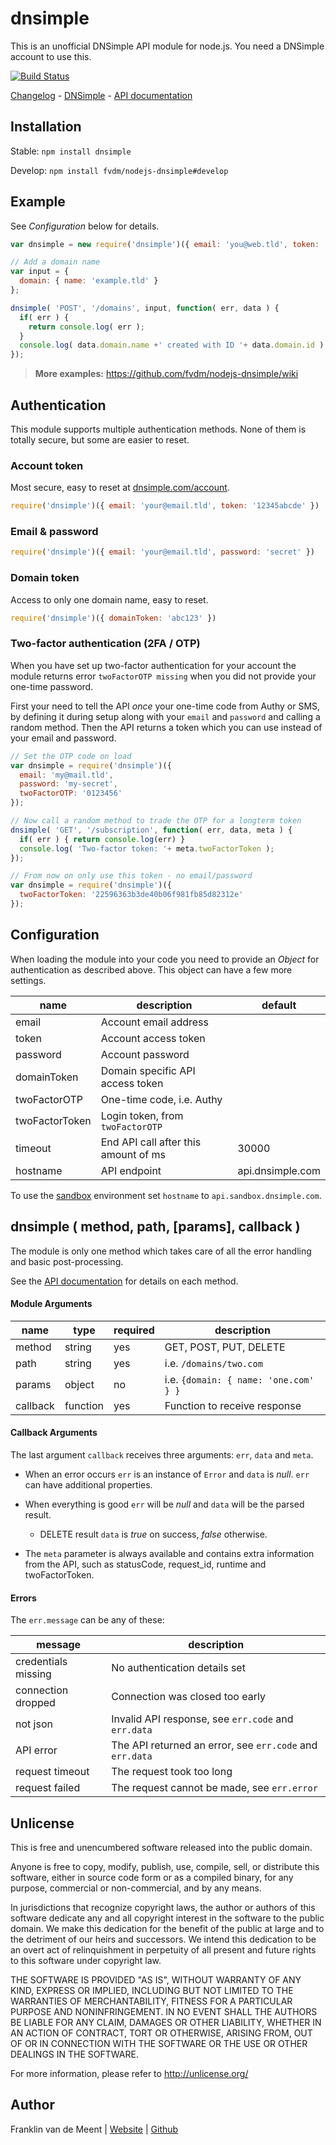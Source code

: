 dnsimple
========

This is an unofficial DNSimple API module for node.js.
You need a DNSimple account to use this.

[![Build Status](https://travis-ci.org/fvdm/nodejs-dnsimple.svg?branch=master)](https://travis-ci.org/fvdm/nodejs-dnsimple)

[Changelog](https://github.com/fvdm/nodejs-dnsimple/releases) -
[DNSimple](https://dnsimple.com/) -
[API documentation](http://developer.dnsimple.com/)


Installation
------------

Stable: `npm install dnsimple`

Develop: `npm install fvdm/nodejs-dnsimple#develop`


Example
-------

See _Configuration_ below for details.


```js
var dnsimple = new require('dnsimple')({ email: 'you@web.tld', token: 'abc123' });

// Add a domain name
var input = {
  domain: { name: 'example.tld' }
};

dnsimple( 'POST', '/domains', input, function( err, data ) {
  if( err ) {
    return console.log( err );
  }
  console.log( data.domain.name +' created with ID '+ data.domain.id );
});
```

> **More examples:** <https://github.com/fvdm/nodejs-dnsimple/wiki>


Authentication
--------------

This module supports multiple authentication methods.
None of them is totally secure, but some are easier to reset.


### Account token

Most secure, easy to reset at [dnsimple.com/account](https://dnsimple.com/account).


```js
require('dnsimple')({ email: 'your@email.tld', token: '12345abcde' })
```


### Email & password

```js
require('dnsimple')({ email: 'your@email.tld', password: 'secret' })
```


### Domain token

Access to only one domain name, easy to reset.

```js
require('dnsimple')({ domainToken: 'abc123' })
```


### Two-factor authentication (2FA / OTP)

When you have set up two-factor authentication for your account the module returns
error `twoFactorOTP missing` when you did not provide your one-time password.

First your need to tell the API _once_ your one-time code from Authy or SMS, by
defining it during setup along with your `email` and `password` and calling a random
method. Then the API returns a token which you can use instead of your email and password.


```js
// Set the OTP code on load
var dnsimple = require('dnsimple')({
  email: 'my@mail.tld',
  password: 'my-secret',
  twoFactorOTP: '0123456'
});

// Now call a random method to trade the OTP for a longterm token
dnsimple( 'GET', '/subscription', function( err, data, meta ) {
  if( err ) { return console.log(err) }
  console.log( 'Two-factor token: '+ meta.twoFactorToken );
});

// From now on only use this token - no email/password
var dnsimple = require('dnsimple')({
  twoFactorToken: '22596363b3de40b06f981fb85d82312e'
});
```


Configuration
-------------

When loading the module into your code you need to provide an _Object_ for
authentication as described above.
This object can have a few more settings.

name           | description                          | default
---------------|--------------------------------------|-----------------
email          | Account email address                |
token          | Account access token                 |
password       | Account password                     |
domainToken    | Domain specific API access token     |
twoFactorOTP   | One-time code, i.e. Authy            |
twoFactorToken | Login token, from `twoFactorOTP`     |
timeout        | End API call after this amount of ms | 30000
hostname       | API endpoint                         | api.dnsimple.com


To use the [sandbox](http://developer.dnsimple.com/sandbox/) environment
set `hostname` to `api.sandbox.dnsimple.com`.


dnsimple ( method, path, [params], callback )
--------

The module is only one method which takes care of all the error handling
and basic post-processing.

See the [API documentation](http://developer.dnsimple.com/) for details on each method.


#### Module Arguments

name     | type     | required | description
---------|----------|----------|--------------------------------------
method   | string   | yes      | GET, POST, PUT, DELETE
path     | string   | yes      | i.e. `/domains/two.com`
params   | object   | no       | i.e. `{domain: { name: 'one.com' } }`
callback | function | yes      | Function to receive response


#### Callback Arguments

The last argument `callback` receives three arguments: `err`, `data` and `meta`.

* When an error occurs `err` is an instance of `Error` and `data` is _null_.
`err` can have additional properties.

* When everything is good `err` will be _null_ and `data` will be the parsed result.

	* DELETE result `data` is _true_ on success, _false_ otherwise.

* The `meta` parameter is always available and contains extra information from
the API, such as statusCode, request_id, runtime and twoFactorToken.


#### Errors

The `err.message` can be any of these:


message             | description
--------------------|---------------------------------------------------------
credentials missing | No authentication details set
connection dropped  | Connection was closed too early
not json            | Invalid API response, see `err.code` and `err.data`
API error           | The API returned an error, see `err.code` and `err.data`
request timeout     | The request took too long
request failed      | The request cannot be made, see `err.error`


Unlicense
---------

This is free and unencumbered software released into the public domain.

Anyone is free to copy, modify, publish, use, compile, sell, or
distribute this software, either in source code form or as a compiled
binary, for any purpose, commercial or non-commercial, and by any
means.

In jurisdictions that recognize copyright laws, the author or authors
of this software dedicate any and all copyright interest in the
software to the public domain. We make this dedication for the benefit
of the public at large and to the detriment of our heirs and
successors. We intend this dedication to be an overt act of
relinquishment in perpetuity of all present and future rights to this
software under copyright law.

THE SOFTWARE IS PROVIDED "AS IS", WITHOUT WARRANTY OF ANY KIND,
EXPRESS OR IMPLIED, INCLUDING BUT NOT LIMITED TO THE WARRANTIES OF
MERCHANTABILITY, FITNESS FOR A PARTICULAR PURPOSE AND NONINFRINGEMENT.
IN NO EVENT SHALL THE AUTHORS BE LIABLE FOR ANY CLAIM, DAMAGES OR
OTHER LIABILITY, WHETHER IN AN ACTION OF CONTRACT, TORT OR OTHERWISE,
ARISING FROM, OUT OF OR IN CONNECTION WITH THE SOFTWARE OR THE USE OR
OTHER DEALINGS IN THE SOFTWARE.

For more information, please refer to <http://unlicense.org/>


Author
------

Franklin van de Meent
| [Website](https://frankl.in)
| [Github](https://github.com/fvdm)
